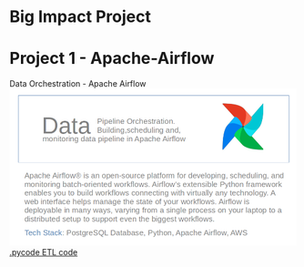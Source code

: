 # Big Impact Project
# Project 1 - Apache-Airflow
Data Orchestration - Apache Airflow
![Banner](assets/imgs/banner.png)
[.pycode ETL code](etl.py)
